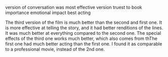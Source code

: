 version of conversation was most effective
version truest to book
importance
emotional impact
best acting


The third version of the film is much better than the second and first one. It is more effective at telling the story, and it had better renditions of the lines. It was much better at everything compared to the second one. The special effects of the third one works much better, which also comes from thThe first one had much better acting than the first one. I found it as comparable to a professional movie, instead of the 2nd one.  